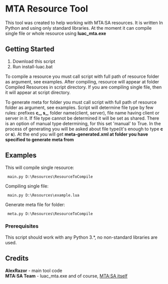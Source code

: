 # MTA Resource Tool

This tool was created to help working with MTA:SA resources. It is written In Python and using only standard libraries.
At the moment it can compile single file or whole resource using **luac_mta.exe**

## Getting Started

1. Download this script
2. Run install-luac.bat

To compile a resource you must call script with full path of resource folder as argument, see examples.
After compiling, resource will appear at folder Compiled Resources in script directory. If you are compiling single file, then it will appear at script directory.

To generate meta for folder you must call script with full path of resource folder as argument, see examples.
Script will determine file type by few rules: prefixes **c_, s_**, folder name(client, server), file name having client or server in it. If file type cannot be determined it will be set as shared. There is an option of manual type determining, for this set 'manual' to True. In the process of generating you will be asked about file type(it's enough to type **c** or **s**). At the end you will get **meta-generated.xml at folder you have specified to generate meta from**
## Examples

This will compile single resource:
```
 main.py D:\Resources\ResourceToCompile
```

Compiling single file:
```
 main.py D:\Resources\example.lua
```

Generate meta file for folder:
```
 meta.py D:\Resources\ResourceToCompile
```
### Prerequisites

This script should work with any Python 3.*, no non-standard libraries are used.

## Credits

**AlexRazor** - main tool code  
**MTA:SA Team** - luac_mta.exe and of course, [MTA:SA itself](https://github.com/multitheftauto/mtasa-blue)

